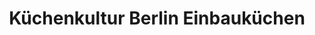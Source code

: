 ---
title: "Küchenkultur Berlin Einbauküchen"
url: /berlin/kuechenkultur-berlin-einbaukuechen/
shop: Küchen
---